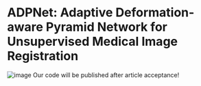 # ADPNet: Adaptive Deformation-aware Pyramid Network for Unsupervised Medical Image Registration
![image](https://github.com/user-attachments/assets/cb5d005e-22b4-4abf-8033-ada7b5ec1695)
Our code will be published after article acceptance!
